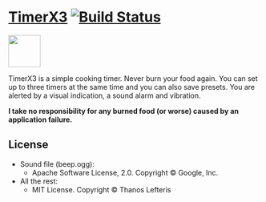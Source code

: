 # [TimerX3](http://alefteris.github.io/timerx3/) [![Build Status](https://api.travis-ci.org/alefteris/timerx3.png?branch=master)](https://travis-ci.org/alefteris/timerx3)

<a href="http://alefteris.github.io/timerx3/">
  <img src="http://alefteris.github.io/timerx3/logo-64.png" width="64">
</a>

TimerX3 is a simple cooking timer. Never burn your food again. You can set up to three timers at the same time and you can also save presets. You are alerted by a visual indication, a sound alarm and vibration.

**I take no responsibility for any burned food (or worse) caused by an application failure.**

## License

 * Sound file (beep.ogg):
   * Apache Software License, 2.0. Copyright © Google, Inc.
 * All the rest:
   * MIT License. Copyright © Thanos Lefteris
